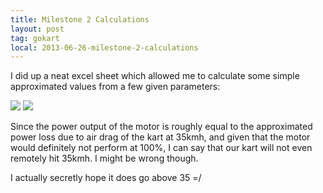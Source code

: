 ```yaml
---
title: Milestone 2 Calculations
layout: post
tag: gokart
local: 2013-06-26-milestone-2-calculations
---
```


I did up a neat excel sheet which allowed me to calculate some simple approximated values from a few given parameters:

<img src="/images/{{page.local}}/1.png">
<img src="/images/{{page.local}}/2.png">

Since the power output of the motor is roughly equal to the approximated power loss due to air drag of the kart at 35kmh, and given that the motor would definitely not perform at 100%, I can say that our kart will not even remotely hit 35kmh. I might be wrong though.

I actually secretly hope it does go above 35 =/